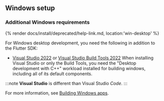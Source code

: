 ## Windows setup

[Announcing Flutter for Windows]: {{site.flutter-medium}}/announcing-flutter-for-windows-6979d0d01fed

### Additional Windows requirements

{% render docs/install/deprecated/help-link.md, location:'win-desktop' %}

For Windows desktop development,
you need the following in addition to the Flutter SDK:

* [Visual Studio 2022][] or [Visual Studio Build Tools 2022][]
  When installing Visual Studio or only the Build Tools,
  you need the "Desktop development with C++" workload installed
  for building windows, including all of its default components. 

:::note
**Visual Studio** is different than Visual Studio _Code_.
:::

For more information, see [Building Windows apps][].

[Building Windows apps]: /platform-integration/windows/building
[Visual Studio 2022]: https://visualstudio.microsoft.com/downloads/
[Visual Studio Build Tools 2022]: https://visualstudio.microsoft.com/downloads/#build-tools-for-visual-studio-2022
